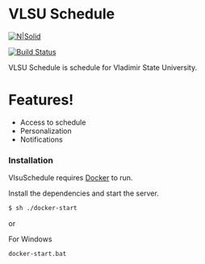 # VLSU Schedule

[![N|Solid](https://www.positivesystems.ru/upload/iblock/373/37315d1f44c7a1ea5359ea2417f12245.png)](https://en.wikipedia.org/wiki/ASP.NET_Core)

[![Build Status](https://travis-ci.org/joemccann/dillinger.svg?branch=master)](https://github.com/maximiliysiss/VLSUScheduleAPIs)

VLSU Schedule is schedule for Vladimir State University.

# Features!

  - Access to schedule
  - Personalization
  - Notifications

### Installation

VlsuSchedule requires [Docker](https://docs.docker.com/install/linux/docker-ce/ubuntu/) to run.

Install the dependencies and start the server.

```sh
$ sh ./docker-start
```
or

For Windows
```sh
docker-start.bat
```